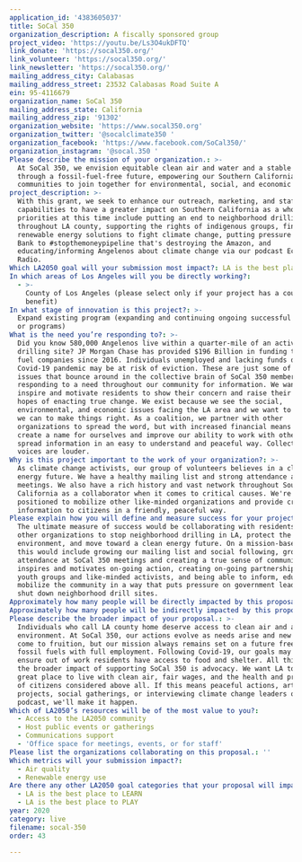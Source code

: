 ```yaml
---
application_id: '4383605037'
title: SoCal 350
organization_description: A fiscally sponsored group
project_video: 'https://youtu.be/Ls3O4ukDFTQ'
link_donate: 'https://socal350.org/'
link_volunteer: 'https://socal350.org/'
link_newsletter: 'https://socal350.org/'
mailing_address_city: Calabasas
mailing_address_street: 23532 Calabasas Road Suite A
ein: 95-4116679
organization_name: SoCal 350
mailing_address_state: California
mailing_address_zip: '91302'
organization_website: 'https://www.socal350.org'
organization_twitter: '@socalclimate350 '
organization_facebook: 'https://www.facebook.com/SoCal350/'
organization_instagram: '@socal.350 '
Please describe the mission of your organization.: >-
  At SoCal 350, we envision equitable clean air and water and a stable climate
  through a fossil-fuel-free future, empowering our Southern California
  communities to join together for environmental, social, and economic justice.
project_description: >-
  With this grant, we seek to enhance our outreach, marketing, and staffing
  capabilities to have a greater impact on Southern California as a whole. Our
  priorities at this time include putting an end to neighborhood drilling
  throughout LA county, supporting the rights of indigenous groups, finding
  renewable energy solutions to fight climate change, putting pressure on Chase
  Bank to #stopthemoneypipeline that's destroying the Amazon, and
  educating/informing Angelenos about climate change via our podcast EcoJustice
  Radio. 
Which LA2050 goal will your submission most impact?: LA is the best place to LIVE
In which areas of Los Angeles will you be directly working?:
  - >-
    County of Los Angeles (please select only if your project has a countywide
    benefit)
In what stage of innovation is this project?: >-
  Expand existing program (expanding and continuing ongoing successful projects
  or programs)
What is the need you’re responding to?: >-
  Did you know 580,000 Angelenos live within a quarter-mile of an active oil
  drilling site? JP Morgan Chase has provided $196 Billion in funding to fossil
  fuel companies since 2016. Individuals unemployed and lacking funds due to the
  Covid-19 pandemic may be at risk of eviction. These are just some of the
  issues that bounce around in the collective brain of SoCal 350 members. We're
  responding to a need throughout our community for information. We want to
  inspire and motivate residents to show their concern and raise their voices in
  hopes of enacting true change. We exist because we see the social,
  environmental, and economic issues facing the LA area and we want to do what
  we can to make things right. As a coalition, we partner with other
  organizations to spread the word, but with increased financial means we can
  create a name for ourselves and improve our ability to work with others, and
  spread information in an easy to understand and peaceful way. Collective
  voices are louder. 
Why is this project important to the work of your organization?: >-
  As climate change activists, our group of volunteers believes in a clean
  energy future. We have a healthy mailing list and strong attendance at our
  meetings. We also have a rich history and vast network throughout Southern
  California as a collaborator when it comes to critical causes. We're uniquely
  positioned to mobilize other like-minded organizations and provide critical
  information to citizens in a friendly, peaceful way. 
Please explain how you will define and measure success for your project.: >-
  The ultimate measure of success would be collaborating with residents and
  other organizations to stop neighborhood drilling in LA, protect the
  environment, and move toward a clean energy future. On a mission-based level,
  this would include growing our mailing list and social following, growing
  attendance at SoCal 350 meetings and creating a true sense of community that
  inspires and motivates on-going action, creating on-going partnerships with
  youth groups and like-minded activists, and being able to inform, educate, and
  mobilize the community in a way that puts pressure on government leaders to
  shut down neighborhood drill sites. 
Approximately how many people will be directly impacted by this proposal?: '580000'
Approximately how many people will be indirectly impacted by this proposal?: '10000000'
Please describe the broader impact of your proposal.: >-
  Individuals who call LA county home deserve access to clean air and a healthy
  environment. At SoCal 350, our actions evolve as needs arise and new partners
  come to fruition, but our mission always remains set on a future free of
  fossil fuels with full employment. Following Covid-19, our goals may shift to
  ensure out of work residents have access to food and shelter. All this to say,
  the broader impact of supporting SoCal 350 is advocacy. We want LA to be a
  great place to live with clean air, fair wages, and the health and prosperity
  of citizens considered above all. If this means peaceful actions, art
  projects, social gatherings, or interviewing climate change leaders on our
  podcast, we'll make it happen. 
Which of LA2050’s resources will be of the most value to you?:
  - Access to the LA2050 community
  - Host public events or gatherings
  - Communications support
  - 'Office space for meetings, events, or for staff'
Please list the organizations collaborating on this proposal.: ''
Which metrics will your submission impact?:
  - Air quality
  - Renewable energy use
Are there any other LA2050 goal categories that your proposal will impact?:
  - LA is the best place to LEARN
  - LA is the best place to PLAY
year: 2020
category: live
filename: socal-350
order: 43

---
```


